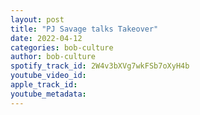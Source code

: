 ```yaml
---
layout: post
title: "PJ Savage talks Takeover"
date: 2022-04-12
categories: bob-culture
author: bob-culture
spotify_track_id: 2W4v3bXVg7wkFSb7oXyH4b
youtube_video_id: 
apple_track_id: 
youtube_metadata: 
---
```

